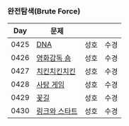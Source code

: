 ### 완전탐색(Brute Force)

| Day  | 문제                                                   |      |      |
| ---- | ------------------------------------------------------ | ---- | ---- |
| 0425 | [DNA](https://www.acmicpc.net/problem/1969)            | 성호 | 수경 |
| 0426 | [영화감독 숌](https://www.acmicpc.net/problem/1436)    | 성호 | 수경 |
| 0427 | [치킨치킨치킨](https://www.acmicpc.net/problem/16439)  | 성호 | 수경 |
| 0428 | [사탕 게임](https://www.acmicpc.net/problem/3085)      | 성호 | 수경 |
| 0429 | [꽃길](https://www.acmicpc.net/problem/14620)          | 성호 | 수경 |
| 0430 | [링크와 스타트](https://www.acmicpc.net/problem/15661) | 성호 | 수경 |
